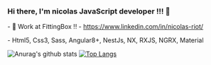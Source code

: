 ### Hi there, I'm nicolas JavaScript developer !!! 👋

- 🌱 Work at FittingBox !! 
- https://www.linkedin.com/in/nicolas-riot/

- Html5, Css3, Sass, Angular8+, NestJs, NX, RXJS, NGRX, Material


![Anurag's github stats](https://github-readme-stats.vercel.app/api?username=nicoWeb31)
[![Top Langs](https://github-readme-stats.vercel.app/api/top-langs/?username=nicoWeb31)](https://github.com/nicoWeb31/github-readme-stats)

<!--
**nicoWeb31/nicoWeb31** is a ✨ _special_ ✨ repository because its `README.md` (this file) appears on your GitHub profile.

Here are some ideas to get you started:

- 🔭 I’m currently working on ...

- 👯 I’m looking to collaborate on ...
- 🤔 I’m looking for help with ...
- 💬 Ask me about ...
- 📫 How to reach me: ...
- 😄 Pronouns: ...
- ⚡ Fun fact: ...
-->
